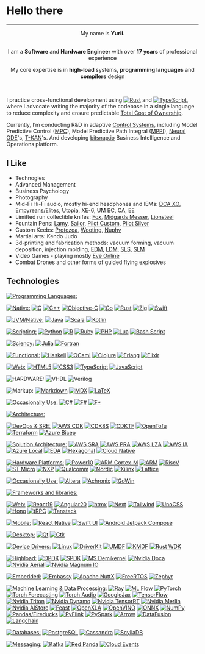 # Hello there
---

<div align="center">
My name is <b>Yurii</b>.
</div>
<br/>
<div align="center">
<p>I am a <b>Software</b> and <b>Hardware Engineer</b> with over <b>17 years</b> of professional experience</p>
<p>My core expertise is in <b>high-load</b> systems, <b>programming languages</b> and <b>compilers</b> design</p>
</div>
<br/>

I practice cross-functional development using [![Rust](https://img.shields.io/badge/rust-%2300599C.svg?style=flat&logo=rust&logoColor=white)](https://www.rust-lang.org/)
and [![TypeScript](https://img.shields.io/badge/typescript-%23323330.svg?style=flat&logo=typescript&logoColor=white)](https://www.typescriptlang.org/),
where I advocate writing the majority of the codebase in a single language to reduce complexity and ensure predictable [Total Cost of Ownership](https://en.wikipedia.org/wiki/Total_cost_of_ownership).

Currently, I’m conducting R&D in adaptive [Control Systems](https://en.wikipedia.org/wiki/Control_system),
including Model Predictive Control ([MPC](https://en.wikipedia.org/wiki/Model_predictive_control)),
Model Predictive Path Integral ([MPPI](https://sites.gatech.edu/acds/mppi/)), [Neural ODE](https://arxiv.org/pdf/1806.07366)'s, [T-KAN](https://github.com/remigenet/TKAN)'s. 
And developing [bitsnap.io](https://bitsnap.io) Business Intelligence and Operations platform.

## I Like 

 - Technogies
 - Advanced Management 
 - Business Psychology
 - Photography
 - Mid-Fi Hi-Fi audio, mostly hi-end headphones and IEMs: [DCA XO](https://www.head-fi.org/threads/dan-clark-audio-noire-xo-harman-tuning-mastered-feat-dan-clark.976827/), [Empyreans](https://www.head-fi.org/showcase/meze-audio-empyrean-ii.26869/reviews)/[Elites](https://mezeaudio.com/pages/elite), [Utopia](https://www.focal.com/products/utopia), [XE-6](https://www.firaudio.com/store/in-ear-monitors), [UM BC](https://www.uniquemelody.org/collections/all/bone-conduction), [CA](https://www.campfireaudio.com/pages/campfire-audio-iems), [EE](https://empireears.com/collections/universal)
 - Limitted run collectible knifes: [Fox](https://www.foxknives.com/), [Midgards Messer](https://midgards.co/), [Lionsteel](https://www.lionsteel.it/)
 - Fountain Pens: [Lamy](https://www.lamy.com/), [Sailor](https://en.sailor.co.jp/), [Pilot Custom](https://www.pilotpen.eu/our-universes/fine-writing/custom-heritage/), [Pilot Silver](https://www.pilotpen.eu/our-universes/fine-writing/silver/)
 - Custom Keebs: [Protozoa](https://x.com/Protozoa_Studio), [Wooting](https://wooting.io/), [Nuphy](https://nuphy.com/)
 - Martial arts: Kendo Judo
 - 3d-printing and fabrication methods: vacuum forming, vacuum deposition, injection molding, [EDM](https://en.wikipedia.org/wiki/Electrical_discharge_machining), [LDM](https://en.wikipedia.org/wiki/Laser_metal_deposition), [SLS](https://en.wikipedia.org/wiki/Selective_laser_sintering), [SLM](https://en.wikipedia.org/wiki/Selective_laser_melting)
 - Video Games - playing mostly [Eve Online](https://www.eveonline.com/)
 - Combat Drones and other forms of guided flying explosives

## Technologies

[![Programming Languages:](https://img.shields.io/badge/Programming%20Languages:-8A2BE2?style=for-the-badge&logoColor=white)](https://github.com/yuriy-yarosh#experience-brief)

[![Native:](https://img.shields.io/badge/Native:-1A1A1A?style=for-the-badge&logoColor=white)](https://github.com/yuriy-yarosh#experience-brief)
[![C](https://img.shields.io/badge/c-%2300599C.svg?style=for-the-badge&logo=c&logoColor=white)](https://en.wikipedia.org/wiki/C_(programming_language))
[![C++](https://img.shields.io/badge/c++-%2300599C.svg?style=for-the-badge&logo=c%2B%2B&logoColor=white)](https://en.wikipedia.org/wiki/C%2B%2B)
[![Objective-C](https://img.shields.io/badge/OBJECTIVE--C-%2300599C.svg?style=for-the-badge&logo=apple&logoColor=white)](https://en.wikipedia.org/wiki/Objective-C)
[![Go](https://img.shields.io/badge/go-%2300599C.svg?style=for-the-badge&logo=go&logoColor=white)](https://go.dev/)
[![Rust](https://img.shields.io/badge/rust-%2300599C.svg?style=for-the-badge&logo=rust&logoColor=white)](https://www.rust-lang.org/)
[![Zig](https://img.shields.io/badge/Zig-%2300599C.svg?style=for-the-badge&logo=zig&logoColor=white)](https://ziglang.org/)
[![Swift](https://img.shields.io/badge/swift-%2300599C?style=for-the-badge&logo=swift&logoColor=white)](https://developer.apple.com/swift/)

[![JVM/Native:](https://img.shields.io/badge/JVM/Native:-1A1A1A?style=for-the-badge&logoColor=white)](https://github.com/yuriy-yarosh#experience-brief)
[![Java](https://img.shields.io/badge/java-%235C1513.svg?style=for-the-badge&logo=openjdk&logoColor=white)](https://www.java.com/en/)
[![Scala](https://img.shields.io/badge/scala-%235C1513.svg?style=for-the-badge&logo=scala&logoColor=white)](https://www.scala-lang.org/)
[![Kotlin](https://img.shields.io/badge/kotlin-%235C1513.svg?style=for-the-badge&logo=kotlin&logoColor=white)](https://kotlinlang.org/)

[![Scripting:](https://img.shields.io/badge/Scripting:-1A1A1A?style=for-the-badge&logoColor=white)](https://github.com/yuriy-yarosh#experience-brief)
[![Python](https://img.shields.io/badge/python-%232C2D72?style=for-the-badge&logo=python&logoColor=white)](https://www.python.org/)
[![R](https://img.shields.io/badge/r-%232C2D72.svg?style=for-the-badge&logo=r&logoColor=white)](https://www.r-project.org/)
[![Ruby](https://img.shields.io/badge/ruby-%232C2D72.svg?style=for-the-badge&logo=ruby&logoColor=white)](https://www.ruby-lang.org/en/)
[![PHP](https://img.shields.io/badge/php-%232C2D72.svg?style=for-the-badge&logo=php&logoColor=white)](https://www.php.net/)
[![Lua](https://img.shields.io/badge/lua-%232C2D72.svg?style=for-the-badge&logo=lua&logoColor=white)](https://www.lua.org/)
[![Bash Script](https://img.shields.io/badge/bash_script-%232C2D72.svg?style=for-the-badge&logo=gnu-bash&logoColor=white)](https://en.wikipedia.org/wiki/Bash_(Unix_shell))

[![Sciency:](https://img.shields.io/badge/Sciency:-1A1A1A?style=for-the-badge&logoColor=white)](https://github.com/yuriy-yarosh#experience-brief)
[![Julia](https://img.shields.io/badge/-Julia-9558B2?style=for-the-badge&logo=julia&logoColor=white)](https://julialang.org/)
[![Fortran](https://img.shields.io/badge/Fortran-9558B2.svg?style=for-the-badge&logo=fortran&logoColor=white)](https://fortran-lang.org/)

[![Functional:](https://img.shields.io/badge/Functional:-1A1A1A?style=for-the-badge&logoColor=white)](https://github.com/yuriy-yarosh#experience-brief)
[![Haskell](https://img.shields.io/badge/Haskell-5e5086?style=for-the-badge&logo=haskell&logoColor=white)](https://www.haskell.org/)
[![OCaml](https://img.shields.io/badge/OCaml-5e5086.svg?style=for-the-badge&logo=ocaml&logoColor=white)](https://ocaml.org/)
[![Clojure](https://img.shields.io/badge/Clojure-5e5086.svg?style=for-the-badge&logo=Clojure&logoColor=white)](https://clojure.org/)
[![Erlang](https://img.shields.io/badge/Erlang-5e5086.svg?style=for-the-badge&logo=erlang&logoColor=white)](https://www.erlang.org/)
[![Elixir](https://img.shields.io/badge/elixir-5e5086.svg?style=for-the-badge&logo=elixir&logoColor=white)](https://elixir-lang.org/)

[![Web:](https://img.shields.io/badge/Web:-1A1A1A?style=for-the-badge&logoColor=white)](https://github.com/yuriy-yarosh#experience-brief)
[![HTML5](https://img.shields.io/badge/html5-%23323330.svg?style=for-the-badge&logo=html5&logoColor=white)](https://en.wikipedia.org/wiki/HTML5)
[![CSS3](https://img.shields.io/badge/css3-%23323330.svg?style=for-the-badge&logo=css3&logoColor=white)](https://www.w3.org/TR/css/#css)
[![TypeScript](https://img.shields.io/badge/typescript-%23323330.svg?style=for-the-badge&logo=typescript&logoColor=white)](https://www.typescriptlang.org/)
[![JavaScript](https://img.shields.io/badge/javascript-%23323330.svg?style=for-the-badge&logo=javascript&logoColor=white)](https://developer.mozilla.org/en-US/docs/Web/JavaScript)

![HARDWARE:](https://img.shields.io/badge/Hardware:-1A1A1A?style=for-the-badge&logoColor=white)
![VHDL](https://img.shields.io/badge/VHDL-%23000000.svg?style=for-the-badge&logo=VHDL&logoColor=white)
![Verilog](https://img.shields.io/badge/System%20Verilog-%23000000.svg?style=for-the-badge&logo=verilog&logoColor=white)

![Markup:](https://img.shields.io/badge/Markup:-1A1A1A?style=for-the-badge&logoColor=white)
[![Markdown](https://img.shields.io/badge/markdown-%23000000.svg?style=for-the-badge&logo=markdown&logoColor=white)](https://daringfireball.net/projects/markdown/)
[![MDX](https://img.shields.io/badge/MDX-%23000000.svg?style=for-the-badge&logo=mdx&logoColor=white)](https://mdxjs.com/)
[![LaTeX](https://img.shields.io/badge/latex-%23000000.svg?style=for-the-badge&logo=latex&logoColor=white)](https://www.latex-project.org/)

[![Occasionally Use:](https://img.shields.io/badge/Occasionally%20Use:-1A1A1A?style=for-the-badge&logoColor=white)](https://github.com/yuriy-yarosh#experience-brief)
[![C#](https://img.shields.io/badge/c%23-%23000000.svg?style=for-the-badge&logo=sharp&logoColor=white)](https://dotnet.microsoft.com/en-us/languages/csharp)
[![F#](https://img.shields.io/badge/F%23-%23000000.svg?style=for-the-badge&logo=sharp&logoColor=white)](https://learn.microsoft.com/en-us/dotnet/fsharp/)
[![F*](https://img.shields.io/badge/F%2A-%23000000.svg?style=for-the-badge&logo=sharp&logoColor=white)](https://fstar-lang.org/)

[![Architecture:](https://img.shields.io/badge/Architecture:-8A2BE2?style=for-the-badge&logoColor=white)](https://github.com/yuriy-yarosh#experience-brief)

[![DevOps & SRE:](https://img.shields.io/badge/DevOps%20&%20SRE:-1A1A1A?style=for-the-badge&logoColor=white)](https://github.com/yuriy-yarosh#experience-brief)
[![AWS CDK](https://img.shields.io/badge/AWS%20CDK-%235835CC.svg?style=for-the-badge&logo=amazon&logoColor=white)](https://aws.amazon.com/cdk/)
[![CDK8S](https://img.shields.io/badge/CDK8S-%235835CC.svg?style=for-the-badge&logo=amazon&logoColor=white)](https://cdk8s.io/)
[![CDKTF](https://img.shields.io/badge/CDKTF-%235835CC.svg?style=for-the-badge&logo=amazon&logoColor=white)](https://developer.hashicorp.com/terraform/cdktf)
[![OpenTofu](https://img.shields.io/badge/OpenTofu-%235835CC.svg?style=for-the-badge&logo=opentofu&logoColor=white)](https://opentofu.org/)
[![Terraform](https://img.shields.io/badge/terraform-%235835CC.svg?style=for-the-badge&logo=terraform&logoColor=white)](https://developer.hashicorp.com/terraform)
[![Azure Bicep](https://img.shields.io/badge/Azure%20Bicep-%235835CC.svg?style=for-the-badge&logo=microsoft&logoColor=white)](https://learn.microsoft.com/en-us/azure/azure-resource-manager/bicep/overview?tabs=bicep)

[![Solution Architecture:](https://img.shields.io/badge/Solution%20Architecture:-1A1A1A?style=for-the-badge&logoColor=white)](https://github.com/yuriy-yarosh#experience-brief)
[![AWS SRA](https://img.shields.io/badge/AWS%20SRA-%235835CC.svg?style=for-the-badge&logo=amazon&logoColor=white)](https://docs.aws.amazon.com/prescriptive-guidance/latest/security-reference-architecture/welcome.html)
[![AWS PRA](https://img.shields.io/badge/AWS%20PRA-%235835CC.svg?style=for-the-badge&logo=amazon&logoColor=white)](https://docs.aws.amazon.com/prescriptive-guidance/latest/privacy-reference-architecture/introduction.html)
[![AWS LZA](https://img.shields.io/badge/AWS%20LZA-%235835CC.svg?style=for-the-badge&logo=amazon&logoColor=white)](https://aws.amazon.com/solutions/implementations/landing-zone-accelerator-on-aws/)
[![AWS IA](https://img.shields.io/badge/AWS%20IA-%235835CC.svg?style=for-the-badge&logo=amazon&logoColor=white)](https://github.com/aws-ia)
[![Azure Local](https://img.shields.io/badge/Azure%20Local-%235835CC.svg?style=for-the-badge&logo=microsoft&logoColor=white)](https://learn.microsoft.com/en-us/azure/architecture/hybrid/azure-local-baseline)
[![EDA](https://img.shields.io/badge/EDA-%235835CC.svg?style=for-the-badge&logo=amazon&logoColor=white)](https://aws.amazon.com/event-driven-architecture/)
[![Hexagonal](https://img.shields.io/badge/Hexagonal-%235835CC.svg?style=for-the-badge)](https://en.wikipedia.org/wiki/Hexagonal_architecture_(software))
[![Cloud Native](https://img.shields.io/badge/Cloud%20Native-%235835CC.svg?style=for-the-badge&logo=kubernetes&logoColor=white)](https://github.com/yuriy-yarosh/architecture)

[![Hardware Platforms:](https://img.shields.io/badge/Hardware%20Platforms:-1A1A1A?style=for-the-badge&logoColor=white)](https://github.com/yuriy-yarosh#experience-brief)
[![Power10](https://img.shields.io/badge/Power10-%235835CC.svg?style=for-the-badge&logo=ibm&logoColor=white)](https://en.wikipedia.org/wiki/Power10)
[![ARM Cortex-M](https://img.shields.io/badge/ARM%20CortexM-%235835CC.svg?style=for-the-badge&logo=arm&logoColor=white)](https://en.wikipedia.org/wiki/ARM_Cortex-M)
[![ARM](https://img.shields.io/badge/ARM%20V7+-%235835CC.svg?style=for-the-badge&logo=arm&logoColor=white)](https://en.wikipedia.org/wiki/ARM_architecture_family)
[![RiscV](https://img.shields.io/badge/RISC%20V-%235835CC.svg?style=for-the-badge&logo=riscv&logoColor=white)](https://riscv.org/)
[![ST Micro](https://img.shields.io/badge/ST%20Micro-%235835CC.svg?style=for-the-badge&logo=stmicroelectronics&logoColor=white)](https://www.st.com)
[![NXP](https://img.shields.io/badge/NXP-%235835CC.svg?style=for-the-badge&logo=nxp&logoColor=white)](https://www.nxp.com/)
[![Qualcomm](https://img.shields.io/badge/Qualcomm-%235835CC.svg?style=for-the-badge&logo=qualcomm&logoColor=white)](https://www.qualcomm.com/)
[![Nordic](https://img.shields.io/badge/Nordic-%235835CC.svg?style=for-the-badge&logo=nordicsemiconductor&logoColor=white)](https://www.qualcomm.com/)
[![Xilinx](https://img.shields.io/badge/Xilinx-%235835CC.svg?style=for-the-badge&logo=amd&logoColor=white)](https://www.xilinx.com/)
[![Lattice](https://img.shields.io/badge/Lattice-%235835CC.svg?style=for-the-badge&logo=lattice&logoColor=white)](https://www.latticesemi.com/)

[![Occasionally Use:](https://img.shields.io/badge/Occasionally%20Use:-1A1A1A?style=for-the-badge&logoColor=white)](https://github.com/yuriy-yarosh#experience-brief)
[![Altera](https://img.shields.io/badge/altera-%235835CC.svg?style=for-the-badge&logo=intel&logoColor=white)](https://www.altera.com/)
[![Achronix](https://img.shields.io/badge/Achronix-%235835CC.svg?style=for-the-badge&logo=achronix&logoColor=white)](https://www.achronix.com/)
[![GoWin](https://img.shields.io/badge/GoWin-%235835CC.svg?style=for-the-badge&logo=gowin&logoColor=white)](https://www.gowinsemi.com/en/)

[![Frameworks and libraries:](https://img.shields.io/badge/Frameworks%20and%20libraries:-8A2BE2?style=for-the-badge&logoColor=white)](https://github.com/yuriy-yarosh#experience-brief)

[![Web:](https://img.shields.io/badge/Web:-1A1A1A?style=for-the-badge&logoColor=white)](https://github.com/yuriy-yarosh#experience-brief)
[![React19](https://img.shields.io/badge/react%2019-%23323330.svg?style=for-the-badge&logo=react&logoColor=white)](https://react.dev/)
[![Angular20](https://img.shields.io/badge/angular%2020-%23323330.svg?style=for-the-badge&logo=angular&logoColor=white)](https://angular.dev/)
[![htmx](https://img.shields.io/badge/htmx-%23323330.svg?style=for-the-badge&logo=htmx&logoColor=white)](https://htmx.org/)
[![Next](https://img.shields.io/badge/next-%23323330.svg?style=for-the-badge&logo=nextdotjs&logoColor=white)](https://nextjs.org/)
[![Tailwind](https://img.shields.io/badge/tailwind-%23323330.svg?style=for-the-badge&logo=tailwindcss&logoColor=white)](https://tailwindcss.com/)
[![UnoCSS](https://img.shields.io/badge/UnoCSS-%23323330.svg?style=for-the-badge&logo=unocss&logoColor=white)](https://unocss.dev/)
[![Hono](https://img.shields.io/badge/Hono-%23323330.svg?style=for-the-badge&logo=hono&logoColor=white)](https://hono.dev/)
[![tRPC](https://img.shields.io/badge/tRPC-%23323330.svg?style=for-the-badge&logo=trpc&logoColor=white)](https://tanstack.com/)
[![Tanstack](https://img.shields.io/badge/Tanstack-%23323330.svg?style=for-the-badge&logo=tanstack&logoColor=white)](https://tanstack.com/)

[![Mobile:](https://img.shields.io/badge/Mobile:-1A1A1A?style=for-the-badge&logoColor=white)](https://github.com/yuriy-yarosh#experience-brief)
[![React Native](https://img.shields.io/badge/React%20Native-%23323330.svg?style=for-the-badge&logo=react&logoColor=white)]()
[![Swift UI](https://img.shields.io/badge/Swift%20UI-%23323330.svg?style=for-the-badge&logo=swift&logoColor=white)]()
[![Android Jetpack Compose](https://img.shields.io/badge/Jetpack%20Compose-%23323330.svg?style=for-the-badge&logo=jetpackcompose&logoColor=white)]()

[![Desktop:](https://img.shields.io/badge/Desktop:-1A1A1A?style=for-the-badge&logoColor=white)](https://github.com/yuriy-yarosh#experience-brief)
[![Qt](https://img.shields.io/badge/Qt6-%23323330.svg?style=for-the-badge&logo=qt&logoColor=white)](https://www.qt.io/)
[![Gtk](https://img.shields.io/badge/Gtk-%23323330.svg?style=for-the-badge&logo=gtk&logoColor=white)](https://www.gtk.org/)

[![Device Drivers:](https://img.shields.io/badge/Device%20Drivers:-1A1A1A?style=for-the-badge&logoColor=white)](https://github.com/yuriy-yarosh#experience-brief)
[![Linux](https://img.shields.io/badge/Linux-%23323330.svg?style=for-the-badge&logo=linux&logoColor=white)](https://www.kernel.org/category/about.html)
[![DriverKit](https://img.shields.io/badge/DriverKit-%23323330.svg?style=for-the-badge&logo=apple&logoColor=white)](https://developer.apple.com/documentation/driverkit)
[![UMDF](https://img.shields.io/badge/UMDF-%23323330.svg?style=for-the-badge)](https://learn.microsoft.com/en-US/windows-hardware/drivers/wdf/overview-of-the-umdf)
[![KMDF](https://img.shields.io/badge/KMDF-%23323330.svg?style=for-the-badge)](https://learn.microsoft.com/en-US/windows-hardware/drivers/gettingstarted/writing-a-kmdf-driver-based-on-a-template)
[![Rust WDK](https://img.shields.io/badge/Rust%20WDK-%23323330.svg?style=for-the-badge&logo=rust&logoColor=white)](https://github.com/microsoft/windows-drivers-rs)

[![Highload:](https://img.shields.io/badge/Highload:-1A1A1A?style=for-the-badge&logoColor=white)](https://github.com/yuriy-yarosh#experience-brief)
[![DPDK](https://img.shields.io/badge/DPDK-%23323330.svg?style=for-the-badge&logo=dpdk&logoColor=white)](https://www.dpdk.org/)
[![SPDK](https://img.shields.io/badge/SPDK-%23323330.svg?style=for-the-badge&logo=spdk&logoColor=white)](https://spdk.io/)
[![MS Demikernel](https://img.shields.io/badge/MS%20Demikernel-%23323330.svg?style=for-the-badge&logo=microsoft&logoColor=white)](https://github.com/microsoft/demikernel)
[![Nvidia Doca](https://img.shields.io/badge/Nvidia%20Doca-%23323330.svg?style=for-the-badge&logo=nvidia&logoColor=white)](https://developer.nvidia.com/networking/doca)
[![Nvidia Aerial](https://img.shields.io/badge/Nvidia%20Aerial-%23323330.svg?style=for-the-badge&logo=nvidia&logoColor=white)](https://developer.nvidia.com/aerial)
[![Nvidia Magnum IO](https://img.shields.io/badge/Nvidia%20Magnum%20IO-%23323330.svg?style=for-the-badge&logo=nvidia&logoColor=white)](https://www.nvidia.com/en-us/data-center/magnum-io/)

[![Embedded:](https://img.shields.io/badge/Embedded:-1A1A1A?style=for-the-badge&logoColor=white)](https://github.com/yuriy-yarosh#experience-brief)
[![Embassy](https://img.shields.io/badge/Embassy-%23323330.svg?style=for-the-badge&logo=rust&logoColor=white)](https://embassy.dev/)
[![Apache NuttX](https://img.shields.io/badge/NuttX-%23323330.svg?style=for-the-badge&logo=apache&logoColor=white)](https://nuttx.apache.org/)
[![FreeRTOS](https://img.shields.io/badge/FreeRTOS-%23323330.svg?style=for-the-badge)](https://www.freertos.org/)
[![Zephyr](https://img.shields.io/badge/Zephyr-%23323330.svg?style=for-the-badge)](https://www.zephyrproject.org/)

[![Machine Learning & Data Processing:](https://img.shields.io/badge/Machine%20Learning%20&%20Data%20Processing:-1A1A1A?style=for-the-badge&logoColor=white)](https://github.com/yuriy-yarosh#experience-brief)
[![Ray](https://img.shields.io/badge/Ray-%23013243.svg?style=for-the-badge&logo=ray&logoColor=white)](https://ray.io.org/)
[![ML Flow](https://img.shields.io/badge/MLFlow-%23013243.svg?style=for-the-badge&logo=mlflow&logoColor=white)](https://mlflow.org/)
[![PyTorch](https://img.shields.io/badge/PyTorch-%23013243.svg?style=for-the-badge&logo=PyTorch&logoColor=white)](https://pytorch.org/)
[![Torch Forecasting](https://img.shields.io/badge/Torch%20Forecasting-%23013243.svg?style=for-the-badge&logo=PyTorch&logoColor=white)](https://pytorch-forecasting.readthedocs.io/en/stable/)
[![Torch Audio](https://img.shields.io/badge/Torch%20Audio-%23013243.svg?style=for-the-badge&logo=PyTorch&logoColor=white)](https://docs.pytorch.org/audio/stable/)
[![GoogleJax](https://img.shields.io/badge/Google%20Jax-%23013243.svg?style=for-the-badge&logo=Jax&logoColor=white)](https://docs.jax.dev/en/latest/)
[![TensorFlow](https://img.shields.io/badge/TensorFlow-%23013243.svg?style=for-the-badge&logo=TensorFlow&logoColor=white)](https://www.tensorflow.org/)
[![Nvidia Triton](https://img.shields.io/badge/Nvidia%20Triton-%23013243.svg?style=for-the-badge&logo=nvidia&logoColor=white)](https://github.com/triton-inference-server)
[![Nvidia Dynamo](https://img.shields.io/badge/Nvidia%20Dynamo-%23013243.svg?style=for-the-badge&logo=nvidia&logoColor=white)](https://developer.nvidia.com/dynamo)
[![Nvidia TensorRT](https://img.shields.io/badge/Nvidia%20TensorRT-%23013243.svg?style=for-the-badge&logo=nvidia&logoColor=white)](https://github.com/NVIDIA/TensorRT)
[![Nvidia Merlin](https://img.shields.io/badge/Nvidia%20Merlin-%23013243.svg?style=for-the-badge&logo=nvidia&logoColor=white)](https://developer.nvidia.com/merlin)
[![Nvidia AIStore](https://img.shields.io/badge/Nvidia%20AI%20Store-%23013243.svg?style=for-the-badge&logo=nvidia&logoColor=white)](https://aistore.nvidia.com/)
[![Feast](https://img.shields.io/badge/Feast-%23013243.svg?style=for-the-badge&logo=feast&logoColor=white)](https://feast.dev/)
[![OpenXLA](https://img.shields.io/badge/OpenXLA-%23013243.svg?style=for-the-badge&logo=openxla&logoColor=white)](https://openxla.org/)
[![OpenVINO](https://img.shields.io/badge/OpenVINO-%23013243.svg?style=for-the-badge&logo=openvino&logoColor=white)](https://www.intel.com/content/www/us/en/developer/tools/openvino-toolkit/overview.html)
[![ONNX](https://img.shields.io/badge/ONNX-%23013243.svg?style=for-the-badge&logo=onnx&logoColor=white)](https://onnx.ai/)
[![NumPy](https://img.shields.io/badge/numpy-%23013243.svg?style=for-the-badge&logo=numpy&logoColor=white)](https://numpy.org/)
[![Pandas/Fireducks](https://img.shields.io/badge/Pandas%20FireDucks-%23013243.svg?style=for-the-badge&logo=pandas&logoColor=white)](https://fireducks-dev.github.io/)
[![PyFlink](https://img.shields.io/badge/PyFlink-%23013243.svg?style=for-the-badge&logo=apacheflink&logoColor=white)](https://nightlies.apache.org/flink/flink-docs-master/docs/dev/python/overview/)
[![PySpark](https://img.shields.io/badge/PySpark-%23013243.svg?style=for-the-badge&logo=apachespark&logoColor=white)](https://spark.apache.org/docs/latest/api/python/index.html)
[![Arrow](https://img.shields.io/badge/Apache%20Arrow-%23013243.svg?style=for-the-badge&logo=apache&logoColor=white)](https://arrow.apache.org/)
[![DataFusion](https://img.shields.io/badge/Apache%20Datafusion-%23013243.svg?style=for-the-badge&logo=apache&logoColor=white)](https://datafusion.apache.org/)
[![Langchain](https://img.shields.io/badge/Langchain-%23013243.svg?style=for-the-badge&logo=langchain&logoColor=white)](https://spark.apache.org/docs/latest/api/python/index.html)

[![Databases:](https://img.shields.io/badge/Databases:-8A2BE2?style=for-the-badge&logoColor=white)](https://github.com/yuriy-yarosh#experience-brief)
[![PostgreSQL](https://img.shields.io/badge/PostgreSQL-%23323330.svg?style=for-the-badge&logo=postgresql&logoColor=white)](https://www.postgresql.org/)
[![Cassandra](https://img.shields.io/badge/Cassandra-%23323330.svg?style=for-the-badge&logo=apachecassandra&logoColor=white)](https://cassandra.apache.org/_/index.html)
[![ScyllaDB](https://img.shields.io/badge/ScyllaDB-%23323330.svg?style=for-the-badge&logo=scylladb&logoColor=white)]()

[![Messaging:](https://img.shields.io/badge/Messaging:-8A2BE2?style=for-the-badge&logoColor=white)](https://github.com/yuriy-yarosh#experience-brief)
[![Kafka](https://img.shields.io/badge/Apache%20Kafka-%23323330.svg?style=for-the-badge&logo=apachekafka&logoColor=white)](https://kafka.apache.org/)
[![Red Panda](https://img.shields.io/badge/Red%20Panda-%23323330.svg?style=for-the-badge)](https://www.redpanda.com/)
[![Cloud Events](https://img.shields.io/badge/Cloud%20Events-%23323330.svg?style=for-the-badge)](https://cloudevents.io/)
